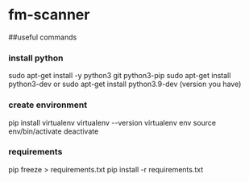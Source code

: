 # fm-scanner
 ##useful commands
 
 ### install python
 
 sudo apt-get install -y python3 git python3-pip
 sudo apt-get install python3-dev or  sudo apt-get install python3.9-dev  (version you have)
 
 ### create environment
 
 pip install virtualenv
 virtualenv --version
 virtualenv env
 source env/bin/activate
 deactivate
 
 
 ### requirements
 
 pip freeze > requirements.txt
 pip install -r requirements.txt
 

